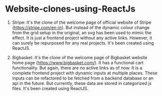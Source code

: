 # Website-clones-using-ReactJs

1. Stripe:
It's the clone of the welcome page of official website of Stripe (https://stripe.com/en-in). 
But instead of the dynamic colour change from the grid setup in the original, an svg has been used to mimic the effect.
It is just a frontend project without any active links. However, it can surely be repurposed for any real projects.
It's been created using ReactJS.

2. Bigbasket:
It's the clone of the welcome page of Bigbasket website home page (https://www.bigbasket.com/). It has a functional cart functionality. 
But again, there are no active links as of now. It is a complete frontend project with dynamic inputs at multiple places. 
These inputs can be refactored to be fetched from a backend database or an api in the future. But currently, these data are stored in categorized js files.
It's been created using ReactJS.
